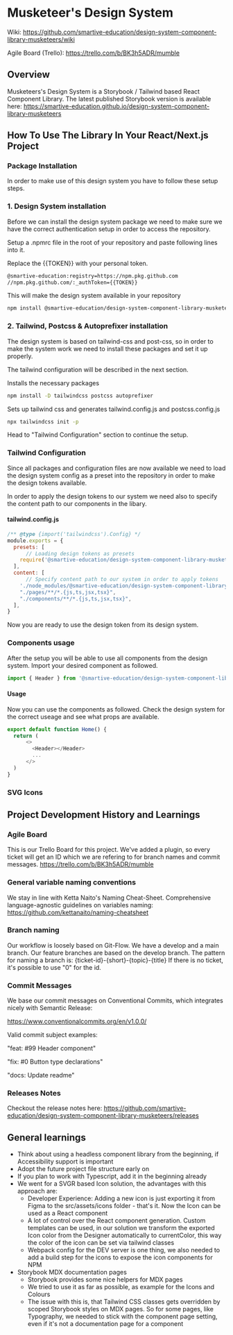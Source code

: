 # Musketeer's Design System

Wiki: https://github.com/smartive-education/design-system-component-library-musketeers/wiki

Agile Board (Trello): https://trello.com/b/BK3h5ADR/mumble

## Overview

Musketeers's Design System is a Storybook / Tailwind based React Component Library.
The latest published Storybook version is available here: https://smartive-education.github.io/design-system-component-library-musketeers

## How To Use The Library In Your React/Next.js Project

### Package Installation
In order to make use of this design system you have to follow these setup steps.

### 1. Design System installation

Before we can install the design system package we need to make sure we have the correct authentication setup in order to access the repository.

Setup a .npmrc file in the root of your repository and paste following lines into it.

Replace the {{TOKEN}} with your personal token.

```bash
@smartive-education:registry=https://npm.pkg.github.com
//npm.pkg.github.com/:_authToken={{TOKEN}}
```

This will make the design system available in your repository

```bash
npm install @smartive-education/design-system-component-library-musketeers
```

### 2. Tailwind, Postcss & Autoprefixer installation

The design system is based on tailwind-css and post-css, so in order to make the system work we need to install these packages and set it up properly. 

The tailwind configuration will be described in the next section.

Installs the necessary packages

```bash
npm install -D tailwindcss postcss autoprefixer
```

Sets up tailwind css and generates tailwind.config.js and postcss.config.js

```bash
npx tailwindcss init -p
```

Head to "Tailwind Configuration" section to continue the setup.

### Tailwind Configuration

Since all packages and configuration files are now available we need to load the design system config as a preset into the repository in order to make the design tokens available.

In order to apply the design tokens to our system we need also to specify the content path to our components in the libary.

#### tailwind.config.js

```javascript
/** @type {import('tailwindcss').Config} */
module.exports = {
  presets: [
      // Loading design tokens as presets
    require('@smartive-education/design-system-component-library-musketeers/preset')
  ],
  content: [
      // Specify content path to our system in order to apply tokens
    './node_modules/@smartive-education/design-system-component-library-musketeers/dist/components/**/*.js',
    "./pages/**/*.{js,ts,jsx,tsx}",
    "./components/**/*.{js,ts,jsx,tsx}",
  ],
}
```

Now you are ready to use the design token from its design system.

### Components usage

After the setup you will be able to use all components from the design system. Import your desired component as followed.

```javascript
import { Header } from '@smartive-education/design-system-component-library-musketeers';
```

#### Usage

Now you can use the components as followed. Check the design system for the correct useage and see what props are available.

```javascript
export default function Home() {
  return (
      <>
        <Header></Header>
        ...
      </>
  )
}
```

### SVG Icons

## Project Development History and Learnings

### Agile Board

This is our Trello Board for this project. We've added a plugin, so every ticket will get an ID which we are refering to for branch names and commit messages.
https://trello.com/b/BK3h5ADR/mumble

### General variable naming conventions

We stay in line with Ketta Naito's Naming Cheat-Sheet. Comprehensive language-agnostic guidelines on variables naming:
https://github.com/kettanaito/naming-cheatsheet

### Branch naming

Our workflow is loosely based on Git-Flow. We have a develop and a main branch. Our feature branches are based on the develop branch.
The pattern for naming a branch is: {ticket-id}-{short}-{topic}-{title}
If there is no ticket, it's possible to use "0" for the id.

### Commit Messages

We base our commit messages on Conventional Commits, which integrates nicely with Semantic Release:

https://www.conventionalcommits.org/en/v1.0.0/

Valid commit subject examples:

"feat: #99 Header component"

"fix: #0 Button type declarations"

"docs: Update readme"

### Releases Notes

Checkout the release notes here: https://github.com/smartive-education/design-system-component-library-musketeers/releases

## General learnings

- Think about using a headless component library from the beginning, if Accessibility support is important
- Adopt the future project file structure early on
- If you plan to work with Typescript, add it in the beginning already
- We went for a SVGR based Icon solution, the advantages with this approach are:
  - Developer Experience: Adding a new icon is just exporting it from Figma to the src/assets/icons folder - that's it. Now the Icon can be used as a React component
  - A lot of control over the React component generation. Custom templates can be used, in our solution we transform the exported Icon color from the Designer automatically to currentColor, this way the color of the icon can be set via tailwind classes
  - Webpack config for the DEV server is one thing, we also needed to add a build step for the icons to expose the icon components for NPM
- Storybook MDX documentation pages
  - Storybook provides some nice helpers for MDX pages
  - We tried to use it as far as possible, as example for the Icons and Colours
  - The issue with this is, that Tailwind CSS classes gets overridden by scoped Storybook styles on MDX pages. So for some pages, like Typography, we needed to stick with the component page setting, even if it's not a documentation page for a component
